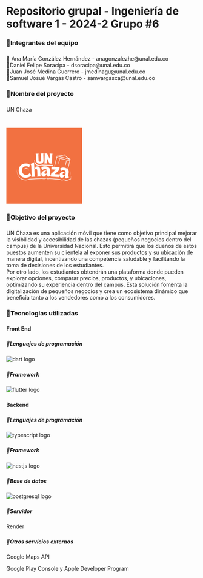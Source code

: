 <h1 align="left">Repositorio grupal - Ingeniería de software 1 - 2024-2 Grupo #6</h1>

###

<h3 align="left">🔶Integrantes del equipo</h3>

###

<p align="left">🔸 Ana María González Hernández - anagonzalezhe@unal.edu.co<br> 🔸Daniel Felipe Soracipa - dsoracipa@unal.edu.co<br> 🔸Juan José Medina Guerrero - jmedinagu@unal.edu.co<br> 🔸Samuel Josué Vargas Castro - samvargasca@unal.edu.co</p>

###

<h3 align="left">🔶Nombre del proyecto</h3>

###

<p align="left">UN Chaza</p>

###

<br clear="both">

<div align="left">
  <img height="200" src="logo.png"  />
</div>

###

<h3 align="left">🔶Objetivo del proyecto</h3>

###

<p align="left">UN Chaza es una aplicación móvil que tiene como objetivo principal mejorar la visibilidad y accesibilidad de las chazas (pequeños negocios dentro del campus) de la Universidad Nacional. Esto permitirá que los dueños de estos puestos aumenten su clientela al exponer sus productos y su ubicación de manera digital, incentivando una competencia saludable y facilitando la toma de decisiones de los estudiantes.<br>Por otro lado, los estudiantes obtendrán una plataforma donde pueden explorar opciones, comparar precios, productos, y ubicaciones, optimizando su experiencia dentro del campus. Esta solución fomenta la digitalización de pequeños negocios y crea un ecosistema dinámico que beneficia tanto a los vendedores como a los consumidores.</p>

###

<h3 align="left">🔶Tecnologías utilizadas</h3>

###

<h4 align="left">Front End</h4>

###

<h5 align="left">🔸Lenguajes de programación</h5>

###

<div align="left">
  <img src="https://cdn.jsdelivr.net/gh/devicons/devicon/icons/dart/dart-original.svg" height="40" alt="dart logo"  />
</div>

###

<h5 align="left">🔸Framework</h5>

###

<div align="left">
  <img src="https://cdn.jsdelivr.net/gh/devicons/devicon/icons/flutter/flutter-original.svg" height="40" alt="flutter logo"  />
</div>

###

<h4 align="left">Backend</h4>

###

<h5 align="left">🔸Lenguajes de programación</h5>

###

<div align="left">
  <img src="https://cdn.jsdelivr.net/gh/devicons/devicon/icons/typescript/typescript-original.svg" height="40" alt="typescript logo"  />
</div>

###

<h5 align="left">🔸Framework</h5>

###

<div align="left">
  <img src="https://cdn.jsdelivr.net/gh/devicons/devicon/icons/nestjs/nestjs-original.svg" height="40" alt="nestjs logo"  />
</div>

###

<h5 align="left">🔸Base de datos</h5>

###

<div align="left">
  <img src="https://cdn.jsdelivr.net/gh/devicons/devicon/icons/postgresql/postgresql-original.svg" height="40" alt="postgresql logo"  />
</div>

###

<h5 align="left">🔸Servidor</h5>

###

<p align="left">Render</p>

###


<h5 align="left">🔸Otros servicios externos</h5>

###

<p align="left">Google Maps API</p>
<p align="left">Google Play Console y Apple Developer Program</p>


###
